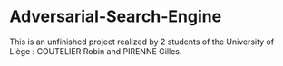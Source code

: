 # Adversarial-Search-Engine
This is an unfinished project realized by 2 students of the University of Liège : COUTELIER Robin and PIRENNE Gilles.
